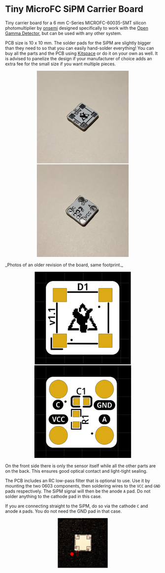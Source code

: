 # Tiny MicroFC SiPM Carrier Board

Tiny carrier board for a 6 mm C-Series MICROFC-60035-SMT silicon photomultiplier by [onsemi](https://www.onsemi.com/pdf/datasheet/microc-series-d.pdf) designed specifically to work with the [Open Gamma Detector](https://github.com/OpenGammaProject/Open-Gamma-Detector), but can be used with any other system.

PCB size is 10 x 10 mm. The solder pads for the SiPM are slightly bigger than they need to so that you can easily hand-solder everything! You can buy all the parts and the PCB using [Kitspace](https://kitspace.org/boards/github.com/opengammaproject/Tiny-MicroFC-Carrier-Board/) or do it on your own as well. It is advised to panelize the design if your manufacturer of choice adds an extra fee for the small size if you want multiple pieces.

<p align="center">
  <img alt="Front Side PCB" title="Front Side PCB" src="docs/pcb_front.jpg" height="300px">
  <img alt="Back Side PCB" title="Back Side PCB" src="docs/pcb_back.jpg" height="300px">
</p>
_Photos of an older revision of the board, same footprint._

<p align="center">
  <img alt="Front Side PCB Rendering" title="Front Side PCB Rendering" src="docs/sipm1.png" height="300px">
  <img alt="Back Side PCB Rendering" title="Back Side PCB Rendering" src="docs/sipm2.png" height="300px">
</p>

On the front side there is only the sensor itself while all the other parts are on the back. This ensures good optical contact and light-tight sealing.

The PCB includes an RC low-pass filter that is optional to use. Use it by mounting the two 0603 components, then soldering wires to the `VCC` and `GND` pads respectively. The SiPM signal will then be the anode `A` pad. Do not solder anything to the cathode pad in this case.

If you are connecting straight to the SiPM, do so via the cathode `C` and anode `A` pads. You do not need the GND pad in that case.

<p align="center">
  <img alt="SiPM Orientation" title="SiPM Orientation" src="docs/SiPM-orientation.jpg" width="32%">
</p>
